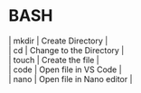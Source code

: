 # BASH


| mkdir <DirName> | Create Directory |  
| cd <DirName>| Change to the Directory |  
| touch <FileName> | Create the file |  
| code <FileName> | Open file in VS Code |  
| nano <FileName> | Open file in Nano editor |  

